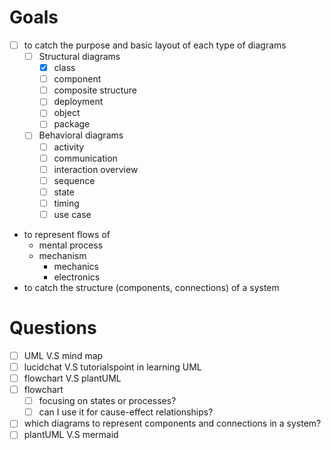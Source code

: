 # Goals
- [ ] to catch the purpose and basic layout of each type of diagrams
  - [ ] Structural diagrams
    - [x] class
    - [ ] component
    - [ ] composite structure
    - [ ] deployment
    - [ ] object
    - [ ] package
  - [ ] Behavioral diagrams
    - [ ] activity
    - [ ] communication
    - [ ] interaction overview
    - [ ] sequence
    - [ ] state
    - [ ] timing
    - [ ] use case   
- to represent flows of
	- mental process
	- mechanism
		-  mechanics
		-  electronics
- to catch the structure (components, connections) of a system


# Questions
- [ ] UML V.S mind map
- [ ] lucidchat V.S tutorialspoint in learning UML
- [ ] flowchart V.S plantUML
- [ ] flowchart
  - [ ] focusing on states or processes?
  - [ ] can I use it for cause-effect relationships?
- [ ] which diagrams to represent components and connections in a system? 
- [ ] plantUML V.S mermaid
<!--stackedit_data:
eyJoaXN0b3J5IjpbLTk3MDczODQzMCwxMDAwOTIyOTY2LC0xNT
c5Njg3NTcwLC0xNDUyNDI1NjY3LC05NTEwMzY4MzVdfQ==
-->